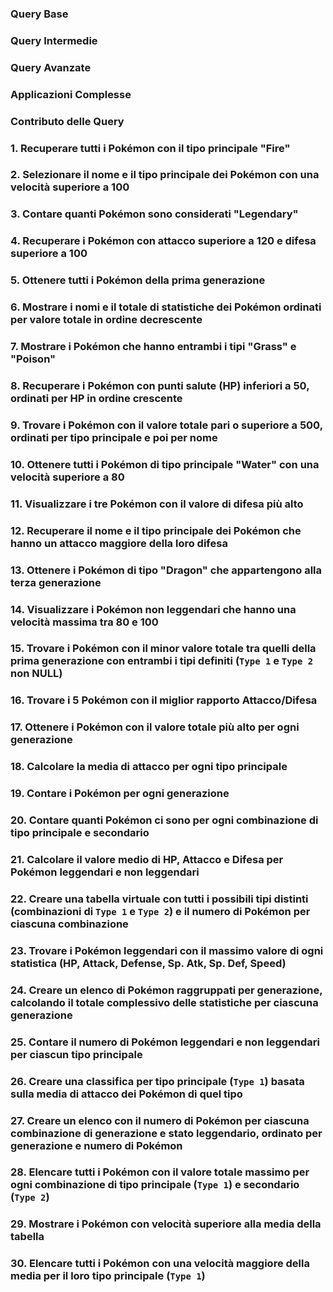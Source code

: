 ### **Query Base**

### **Query Intermedie**

### **Query Avanzate**

### **Applicazioni Complesse**

### **Contributo delle Query**

### 1. Recuperare tutti i Pokémon con il tipo principale "Fire"

### 2. Selezionare il nome e il tipo principale dei Pokémon con una velocità superiore a 100

### 3. Contare quanti Pokémon sono considerati "Legendary"

### 4. Recuperare i Pokémon con attacco superiore a 120 e difesa superiore a 100

### 5. Ottenere tutti i Pokémon della prima generazione

### 6. Mostrare i nomi e il totale di statistiche dei Pokémon ordinati per valore totale in ordine decrescente

### 7. Mostrare i Pokémon che hanno entrambi i tipi "Grass" e "Poison"

### 8. Recuperare i Pokémon con punti salute (HP) inferiori a 50, ordinati per HP in ordine crescente

### 9. Trovare i Pokémon con il valore totale pari o superiore a 500, ordinati per tipo principale e poi per nome

### 10. Ottenere tutti i Pokémon di tipo principale "Water" con una velocità superiore a 80

### 11. Visualizzare i tre Pokémon con il valore di difesa più alto

### 12. Recuperare il nome e il tipo principale dei Pokémon che hanno un attacco maggiore della loro difesa

### 13. Ottenere i Pokémon di tipo "Dragon" che appartengono alla terza generazione

### 14. Visualizzare i Pokémon non leggendari che hanno una velocità massima tra 80 e 100

### 15. Trovare i Pokémon con il minor valore totale tra quelli della prima generazione con entrambi i tipi definiti (`Type 1` e `Type 2` non NULL)

### 16. Trovare i 5 Pokémon con il miglior rapporto Attacco/Difesa

### 17. Ottenere i Pokémon con il valore totale più alto per ogni generazione

### 18. Calcolare la media di attacco per ogni tipo principale

### 19. Contare i Pokémon per ogni generazione

### 20. Contare quanti Pokémon ci sono per ogni combinazione di tipo principale e secondario

### 21. Calcolare il valore medio di HP, Attacco e Difesa per Pokémon leggendari e non leggendari

### 22. Creare una tabella virtuale con tutti i possibili tipi distinti (combinazioni di `Type 1` e `Type 2`) e il numero di Pokémon per ciascuna combinazione

### 23. Trovare i Pokémon leggendari con il massimo valore di ogni statistica (HP, Attack, Defense, Sp. Atk, Sp. Def, Speed)

### 24. Creare un elenco di Pokémon raggruppati per generazione, calcolando il totale complessivo delle statistiche per ciascuna generazione

### 25. Contare il numero di Pokémon leggendari e non leggendari per ciascun tipo principale

### 26. Creare una classifica per tipo principale (`Type 1`) basata sulla media di attacco dei Pokémon di quel tipo

### 27. Creare un elenco con il numero di Pokémon per ciascuna combinazione di generazione e stato leggendario, ordinato per generazione e numero di Pokémon

### 28. Elencare tutti i Pokémon con il valore totale massimo per ogni combinazione di tipo principale (`Type 1`) e secondario (`Type 2`)

### 29. Mostrare i Pokémon con velocità superiore alla media della tabella

### 30. Elencare tutti i Pokémon con una velocità maggiore della media per il loro tipo principale (`Type 1`)
